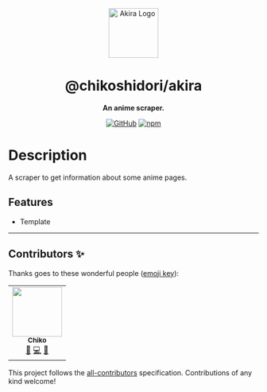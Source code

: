 <div align="center">

<img src="https://cdn.discordapp.com/attachments/780148374514827325/939085428982693898/idk3.jpg" heigh="100px" width="100px" alt="Akira Logo">

# @chikoshidori/akira

**An anime scraper.**

[![GitHub](https://img.shields.io/github/license/chikoshidori/akira)](https://github.com/chikoshidori/akira/blob/main/LICENSE.md)
[![npm](https://img.shields.io/npm/v/@chikoshidori/akira?color=crimson&logo=npm&style=flat-square)](https://www.npmjs.com/package/@chikoshidori/akira)

</div>

# Description

A scraper to get information about some anime pages.

## Features

-   Template

---

## Contributors ✨

Thanks goes to these wonderful people ([emoji key](https://allcontributors.org/docs/en/emoji-key)):

<!-- ALL-CONTRIBUTORS-LIST:START - Do not remove or modify this section -->
<!-- prettier-ignore-start -->
<!-- markdownlint-disable -->
<table>
  <tr>
    <td align="center"><a href="http://chikum.me"><img src="https://avatars.githubusercontent.com/u/53100578?v=4?s=100" width="100px;" alt=""/><br /><sub><b>Chiko</b></sub></a><br /><a href="https://github.com/ChikoShidori/akira/issues?q=author%3AChikoShidori" title="Bug reports">🐛</a> <a href="https://github.com/ChikoShidori/akira/commits?author=ChikoShidori" title="Code">💻</a> <a href="#maintenance-ChikoShidori" title="Maintenance">🚧</a></td>
  </tr>
</table>

<!-- markdownlint-restore -->
<!-- prettier-ignore-end -->

<!-- ALL-CONTRIBUTORS-LIST:END -->

This project follows the [all-contributors](https://github.com/all-contributors/all-contributors) specification. Contributions of any kind welcome!
